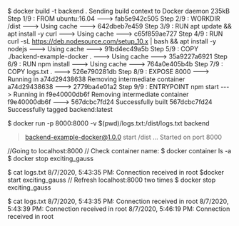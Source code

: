$ docker build -t  backend .
Sending build context to Docker daemon    235kB
Step 1/9 : FROM ubuntu:16.04
 ---> fab5e942c505
Step 2/9 : WORKDIR /dist
 ---> Using cache
 ---> 642dbeb7e459
Step 3/9 : RUN apt update && apt install -y curl
 ---> Using cache
 ---> c65f859ae727
Step 4/9 : RUN curl -sL https://deb.nodesource.com/setup_10.x | bash && apt install -y nodejs
 ---> Using cache
 ---> 91bd4ec49a5b
Step 5/9 : COPY ./backend-example-docker .
 ---> Using cache
 ---> 35a9227a6921
Step 6/9 : RUN npm install
 ---> Using cache
 ---> 764a0e405b4b
Step 7/9 : COPY logs.txt .
 ---> 526e790281db
Step 8/9 : EXPOSE 8000
 ---> Running in a74d29438638
Removing intermediate container a74d29438638
 ---> 2779ba4e01a2
Step 9/9 : ENTRYPOINT npm start
 ---> Running in f9e40000db6f
Removing intermediate container f9e40000db6f
 ---> 567dcbc7fd24
Successfully built 567dcbc7fd24
Successfully tagged backend:latest

$ docker run -p 8000:8000 -v  $(pwd)/logs.txt:/dist/logs.txt backend

> backend-example-docker@1.0.0 start /dist
...
Started on port 8000

//Going to localhost:8000
// Check container name:
$ docker container ls -a
$ docker stop exciting_gauss

$ cat logs.txt
8/7/2020, 5:43:35 PM: Connection received in root
$docker start exciting_gauss
// Refresh localhost:8000 two times
$ docker stop exciting_gauss

$ cat logs.txt
8/7/2020, 5:43:35 PM: Connection received in root
8/7/2020, 5:43:39 PM: Connection received in root
8/7/2020, 5:46:19 PM: Connection received in root



